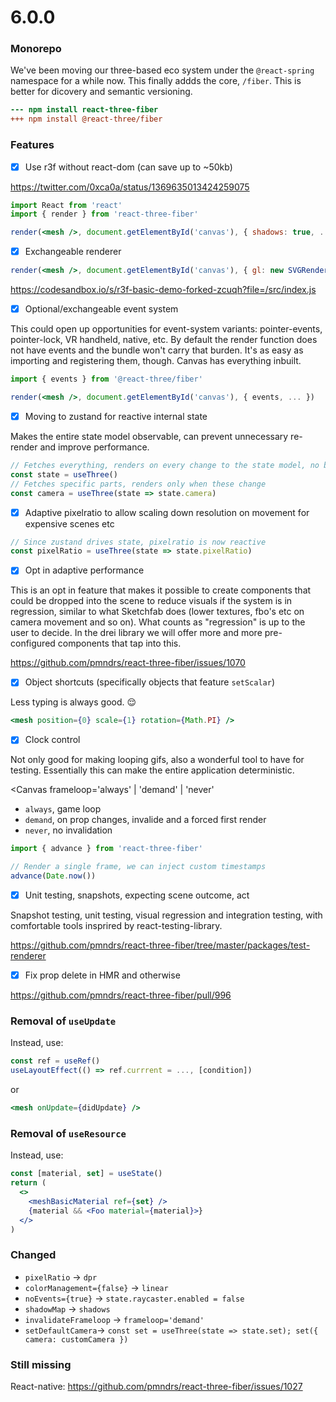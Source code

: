 # 6.0.0

### Monorepo

We've been moving our three-based eco system under the `@react-spring` namespace for a while now. This finally addds the core, `/fiber`. This is better for dicovery and semantic versioning.

```diff
--- npm install react-three-fiber
+++ npm install @react-three/fiber
```

### Features

- [x] Use r3f without react-dom (can save up to ~50kb)

https://twitter.com/0xca0a/status/1369635013424259075

```jsx
import React from 'react'
import { render } from 'react-three-fiber'

render(<mesh />, document.getElementById('canvas'), { shadows: true, ... })
```

- [x] Exchangeable renderer

```jsx
render(<mesh />, document.getElementById('canvas'), { gl: new SVGRenderer(), ... })
```

https://codesandbox.io/s/r3f-basic-demo-forked-zcuqh?file=/src/index.js


- [x] Optional/exchangeable event system

This could open up opportunities for event-system variants: pointer-events, pointer-lock, VR handheld, native, etc. By default the render function does not have events and the bundle won't carry that burden. It's as easy as importing and registering them, though. Canvas has everything inbuilt.

```jsx
import { events } from '@react-three/fiber'

render(<mesh />, document.getElementById('canvas'), { events, ... })
```

- [x] Moving to zustand for reactive internal state

Makes the entire state model observable, can prevent unnecessary re-render and improve performance.

```jsx
// Fetches everything, renders on every change to the state model, no breaking change ...
const state = useThree()
// Fetches specific parts, renders only when these change
const camera = useThree(state => state.camera)
```

- [x] Adaptive pixelratio to allow scaling down resolution on movement for expensive scenes etc

```jsx
// Since zustand drives state, pixelratio is now reactive
const pixelRatio = useThree(state => state.pixelRatio)
```

- [x] Opt in adaptive performance  

This is an opt in feature that makes it possible to create components that could be dropped into the scene to reduce visuals if the system is in regression, similar to what Sketchfab does (lower textures, fbo's etc on camera movement and so on). What counts as "regression" is up to the user to decide. In the drei library we will offer more and more pre-configured components that tap into this.

https://github.com/pmndrs/react-three-fiber/issues/1070

- [x] Object shortcuts (specifically objects that feature `setScalar`)

Less typing is always good. 😌

```jsx
<mesh position={0} scale={1} rotation={Math.PI} />
```

- [x] Clock control

Not only good for making looping gifs, also a wonderful tool to have for testing. Essentially this can make the entire application deterministic.

<Canvas frameloop='always' | 'demand' | 'never'

- `always`, game loop
- `demand`, on prop changes, invalide and a forced first render
- `never`, no invalidation

```jsx
import { advance } from 'react-three-fiber'

// Render a single frame, we can inject custom timestamps 
advance(Date.now())
```

- [x] Unit testing, snapshots, expecting scene outcome, act

Snapshot testing, unit testing, visual regression and integration testing, with comfortable tools insprired by react-testing-library.

https://github.com/pmndrs/react-three-fiber/tree/master/packages/test-renderer

- [x] Fix prop delete in HMR and otherwise

https://github.com/pmndrs/react-three-fiber/pull/996

### Removal of `useUpdate`

Instead, use:

```jsx
const ref = useRef()
useLayoutEffect(() => ref.currrent = ..., [condition])
```

or

```jsx
<mesh onUpdate={didUpdate} />
```

### Removal of `useResource`

Instead, use:

```jsx
const [material, set] = useState()
return (
  <>
    <meshBasicMaterial ref={set} />
    {material && <Foo material={material}>}
  </>
)
```

### Changed

- `pixelRatio` -> `dpr`
- `colorManagement={false}` -> `linear`
- `noEvents={true}` -> `state.raycaster.enabled = false`
- `shadowMap` -> `shadows`
- `invalidateFrameloop` -> `frameloop='demand'`
- `setDefaultCamera`-> `const set = useThree(state => state.set); set({ camera: customCamera })`

### Still missing

React-native: https://github.com/pmndrs/react-three-fiber/issues/1027
